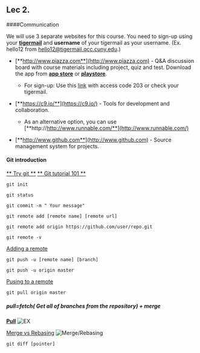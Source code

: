 ## Lec 2. 

####Communication

We will use 3 separate websites for this course. You need to sign-up using your [**tigermail**](https://tigermail.qcc.cuny.edu/) and **username** of your tigermail as your username. (Ex. hello12 from hello12@tigermail.qcc.cuny.edu.)

* [**http://www.piazza.com**](http://www.piazza.com) - Q&A discussion board with course materials including project, quiz and test. Download the app from [**app store**](https://itunes.apple.com/us/app/piazza/id453142230?mt=8) or [**playstore**](https://play.google.com/store/apps/details?id=com.piazza.android&hl=en).
   * For sign-up: Use this [link](http://piazza.com/queensborough_cc/spring2015/cs203d124) with access code 203 or check your tigermail.
   
* [**https://c9.io/**](https://c9.io/) - Tools for development and collaboration.
    * As an alternative option, you can use [**http://http://www.runnable.com/**](http://www.runnable.com/)
     
  
* [**http://www.github.com**](http://www.github.com) - Source management system for projects.
  
#### Git introduction

[** Try git **](https://try.github.io/levels/1/challenges/1)
[** Git tutorial 101 **](https://www.atlassian.com/git/)
```
git init
```

```
git status
```

```
git commit -m " Your message"
```

```
git remote add [remote name] [remote url]

git remote add origin https://github.com/user/repo.git

git remote -v
```
[Adding a remote](https://help.github.com/articles/adding-a-remote/)

```
git push -u [remote name] [branch]

git push -u origin master
```
[Pusing to a remote](https://help.github.com/articles/pushing-to-a-remote/)

```
git pull origin master
```
##### pull=fetch( Get all of branches from the repository) + merge
[**Pull**](https://www.atlassian.com/git/tutorials/syncing/git-pull)
![EX](https://www.atlassian.com/git/images/tutorials/collaborating/syncing/02.svg)

[Merge vs Rebasing](https://www.atlassian.com/git/tutorials/merging-vs-rebasing/)
![Merge/Rebasing](https://www.atlassian.com/git/images/tutorials/advanced/merging-vs-rebasing/01.svg)



```
git diff [pointer]
```




